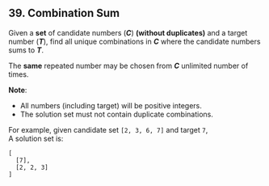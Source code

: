 ## 39. Combination Sum

Given a **set** of candidate numbers (***C***) **(without duplicates)** and a target number (***T***), find all unique combinations in ***C*** where the candidate numbers sums to ***T***.

The **same** repeated number may be chosen from ***C*** unlimited number of times.

**Note**:
- All numbers (including target) will be positive integers.
- The solution set must not contain duplicate combinations.

For example, given candidate set `[2, 3, 6, 7]` and target `7`,  
A solution set is:  

```
[
  [7],
  [2, 2, 3]
]
```
